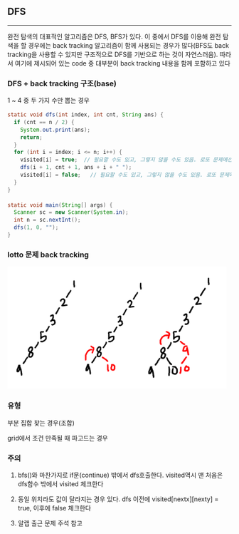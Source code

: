 ## DFS
---

완전 탐색의 대표적인 알고리즘은 DFS, BFS가 있다. 이 중에서 DFS를 이용해 완전 탐색을 할 경우에는 back tracking 알고리즘이 함께 사용되는 경우가 많다(BFS도 back tracking을 사용할 수 있지만 구조적으로 DFS를 기반으로 하는 것이 자연스러움). 따라서 여기에 제시되어 있는 code 중 대부분이 back tracking 내용을 함께 포함하고 있다

### DFS + back tracking 구조(base)

1 ~ 4 중 두 가지 수만 뽑는 경우

```Java
static void dfs(int index, int cnt, String ans) {
  if (cnt == n / 2) {
    System.out.print(ans);
    return;
  }
  for (int i = index; i <= n; i++) {
    visited[i] = true;  // 필요할 수도 있고, 그렇지 않을 수도 있음. 로또 문제에선 필요 없다
    dfs(i + 1, cnt + 1, ans + i + " ");
    visited[i] = false;   // 필요할 수도 있고, 그렇지 않을 수도 있음. 로또 문제에선 필요 없다
  }
}

static void main(String[] args) {
  Scanner sc = new Scanner(System.in);
  int n = sc.nextInt();
  dfs(1, 0, "");
}
```

### lotto 문제 back tracking

![image](./lotto.png)

### 유형

부분 집합 찾는 경우(조합)

grid에서 조건 만족될 때 파고드는 경우

### 주의

1. bfs()와 마찬가지로 if문(continue) 밖에서 dfs호출한다. visited역시 맨 처음은 dfs함수 밖에서 visited 체크한다

2. 동일 위치라도 값이 달라지는 경우 있다. dfs 이전에 visited[nextx][nexty] = true, 이후에 false 체크한다

3. 알랩 출근 문제 주석 참고 
